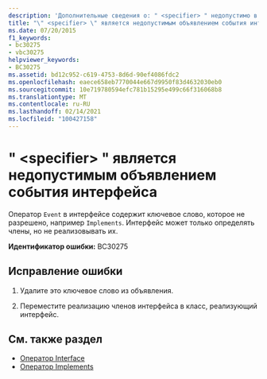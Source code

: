 ```yaml
---
description: 'Дополнительные сведения о: " <specifier> " недопустимо в объявлении события интерфейса'
title: "\" <specifier> \" является недопустимым объявлением события интерфейса"
ms.date: 07/20/2015
f1_keywords:
- bc30275
- vbc30275
helpviewer_keywords:
- BC30275
ms.assetid: bd12c952-c619-4753-8d6d-90ef4086fdc2
ms.openlocfilehash: eaece658eb7770044e667d9950f83d4632030eb0
ms.sourcegitcommit: 10e719780594efc781b15295e499c66f316068b8
ms.translationtype: MT
ms.contentlocale: ru-RU
ms.lasthandoff: 02/14/2021
ms.locfileid: "100427158"
---
```

# <a name="specifier-is-not-valid-on-an-interface-event-declaration"></a>" \<specifier> " является недопустимым объявлением события интерфейса

Оператор `Event` в интерфейсе содержит ключевое слово, которое не разрешено, например `Implements`. Интерфейс может только определять члены, но не реализовывать их.  
  
 **Идентификатор ошибки:** BC30275  
  
## <a name="to-correct-this-error"></a>Исправление ошибки  
  
1. Удалите это ключевое слово из объявления.  
  
2. Переместите реализацию членов интерфейса в класс, реализующий интерфейс.  
  
## <a name="see-also"></a>См. также раздел

- [Оператор Interface](../language-reference/statements/interface-statement.md)
- [Оператор Implements](../language-reference/statements/implements-statement.md)

